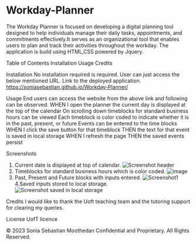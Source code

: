 # Workday-Planner
The Workday Planner  is focused on developing a digital planning tool designed to help individuals manage their daily tasks, appointments, and commitments effectively.It serves as an organizational tool that enables users to plan and track their activities throughout the workday. The application is build using HTML,CSS powered by Jquery.

Table of Contents
Installation
Usage
Credits

Installation
No installation required is required. User can just access the below mentioned URL. Link to the deployed application.
 https://soniasebastian.github.io/Workday-Planner/

Usage
End users can access the website from the above link and following can be observed.
WHEN I open the planner the current day is displayed at the top of the calendar
On scrolling down timeblocks for standard business hours can be viewed
Each timeblock is color coded to indicate whether it is in the past, present, or future
Events can be entered to the time blocks
WHEN I click the save button for that timeblock
THEN the text for that event is saved in local storage
WHEN I refresh the page
THEN the saved events persist 

Screenshots
1. Current date is displayed at top of calendar.
![Screenshot header](https://github.com/soniasebastian/Workday-Planner/assets/130253087/1edd1433-6f23-41a3-b094-679bf917e454)
2. Timeblocks for standard business hours which is color coded.
 ![image](https://github.com/soniasebastian/Workday-Planner/assets/130253087/2a8df226-b4ce-411b-9a4f-bd3f66aac34d)
3. Past, Present and Future blocks with inputs entered.
![Screenshot1](https://github.com/soniasebastian/Workday-Planner/assets/130253087/728bd1f2-73e6-4407-a020-936ba016fc95)
4.Saved inputs stored to local storage.
![Screenshot saved in local storage](https://github.com/soniasebastian/Workday-Planner/assets/130253087/1a0cf967-5b7b-49ff-aa64-cda3401a8e72)


Credits
I would like to thank the Uoft teaching team and the tutoring support for clearing my queries.

License
UofT licence


© 2023 Sonia Sebastian Moothedan Confidential and Proprietary. All Rights Reserved.
